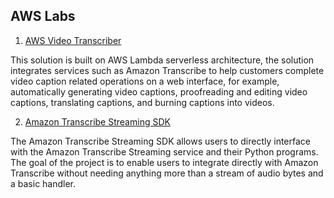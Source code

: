 ## AWS Labs

1. [AWS Video Transcriber](https://github.com/awslabs/aws-video-transcriber)

This solution is built on AWS Lambda serverless architecture, the solution integrates services such as Amazon Transcribe to help customers complete video caption related operations on a web interface, for example, automatically generating video captions, proofreading and editing video captions, translating captions, and burning captions into videos.

2. [Amazon Transcribe Streaming SDK](https://github.com/awslabs/amazon-transcribe-streaming-sdk)

The Amazon Transcribe Streaming SDK allows users to directly interface with the Amazon Transcribe Streaming service and their Python programs. The goal of the project is to enable users to integrate directly with Amazon Transcribe without needing anything more than a stream of audio bytes and a basic handler.